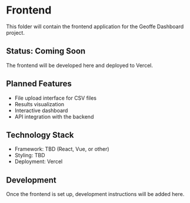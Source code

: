 # Frontend

This folder will contain the frontend application for the Geoffe Dashboard project.

## Status: Coming Soon

The frontend will be developed here and deployed to Vercel.

## Planned Features

- File upload interface for CSV files
- Results visualization
- Interactive dashboard
- API integration with the backend

## Technology Stack

- Framework: TBD (React, Vue, or other)
- Styling: TBD
- Deployment: Vercel

## Development

Once the frontend is set up, development instructions will be added here.
